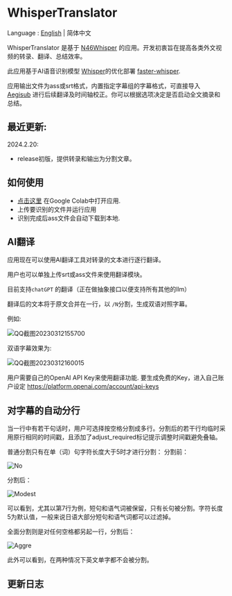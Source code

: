 # WhisperTranslator

Language : [English](./README.md)  | 简体中文

WhisperTranslator 是基于 [N46Whisper](https://github.com/Ayanaminn/N46Whisper) 的应用。开发初衷旨在提高各类外文视频的转录、翻译、总结效率。

此应用基于AI语音识别模型 [Whisper](https://github.com/openai/whisper)的优化部署 [faster-whisper](https://github.com/guillaumekln/faster-whisper).

应用输出文件为ass或srt格式，内置指定字幕组的字幕格式，可直接导入 [Aegisub](https://github.com/Aegisub/Aegisub) 进行后续翻译及时间轴校正。你可以根据选项决定是否启动全文摘录和总结。

## 最近更新:

2024.2.20:
* release初版，提供转录和输出为分割文章。


## 如何使用

* [点击这里](https://colab.research.google.com/github/sanbuphy/WhisperTranslator/blob/main/WhisperTranslator_colab.ipynb) 在Google Colab中打开应用.
* 上传要识别的文件并运行应用
* 识别完成后ass文件会自动下载到本地.

## AI翻译

应用现在可以使用AI翻译工具对转录的文本进行逐行翻译。

用户也可以单独上传srt或ass文件来使用翻译模块。

目前支持`chatGPT` 的翻译（正在做抽象接口以便支持所有其他的llm）

翻译后的文本将于原文合并在一行，以 `/N`分割，生成双语对照字幕。

例如: 

![QQ截图20230312155700](https://user-images.githubusercontent.com/49441654/224525469-18a43cbc-33b9-4b2f-b7ca-7ae0c1865b17.png)

双语字幕效果为:

![QQ截图20230312160015](https://user-images.githubusercontent.com/49441654/224525526-51e2123c-6e1c-427c-8d67-9ccd4a7e6630.png)

用户需要自己的OpenAI API Key来使用翻译功能. 要生成免费的Key，进入自己账户设定 https://platform.openai.com/account/api-keys

## 对字幕的自动分行
当一行中有若干句话时，用户可选择按空格分割成多行。分割后的若干行均临时采用原行相同的时间戳，且添加了adjust_required标记提示调整时间戳避免叠轴。

普通分割只有在单（词）句字符长度大于5时才进行分割：
分割前：

![No](https://user-images.githubusercontent.com/49441654/225230578-2977511d-324f-463f-b783-fa9251df8e9f.PNG)

分割后：

![Modest](https://user-images.githubusercontent.com/49441654/225230645-efe8b26a-3392-4234-ad3f-f9b8d4e95d10.PNG)

可以看到，尤其以第7行为例，短句和语气词被保留，只有长句被分割。字符长度5为默认值，一般来说日语大部分短句和语气词都可以过滤掉。

全面分割则是对任何空格都另起一行，分割后：

![Aggre](https://user-images.githubusercontent.com/49441654/225231063-3e60561b-a821-4c61-8c8e-4ce53e6c1a12.PNG)


此外可以看到，在两种情况下英文单字都不会被分割。

## 更新日志
